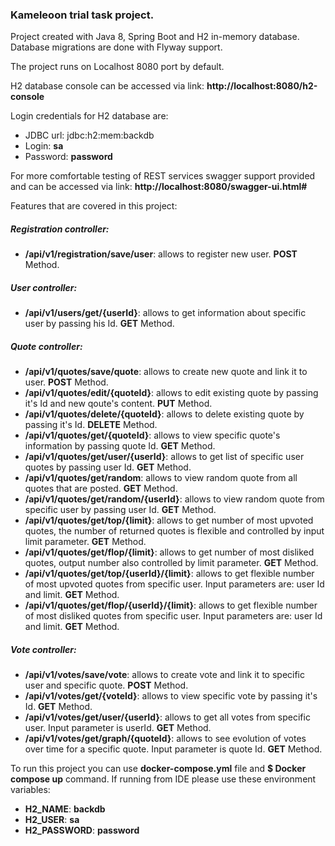 ### **Kameleoon trial task project.**

Project created with Java 8, Spring Boot and H2 in-memory database. Database migrations are done with Flyway support.

The project runs on Localhost 8080 port by default.

H2 database console can be accessed via link: **http://localhost:8080/h2-console**

Login credentials for H2 database are:
 - JDBC url: jdbc:h2:mem:backdb
 - Login: **sa**
 - Password: **password**
 
For more comfortable testing of REST services swagger support provided and can be accessed via link: **http://localhost:8080/swagger-ui.html#**
 
Features that are covered in this project:

##### **Registration controller:**
  - **/api/v1/registration/save/user**: allows to register new user. **POST** Method.
  
##### **User controller:** 
  - **/api/v1/users/get/{userId}**: allows to get information about specific user by passing his Id. **GET** Method.
  
##### **Quote controller:**
  - **/api/v1/quotes/save/quote**: allows to create new quote and link it to user. **POST** Method.
  - **/api/v1/quotes/edit/{quoteId}**: allows to edit existing quote by passing it's Id and new qoute's content. **PUT** Method.
  - **/api/v1/quotes/delete/{quoteId}**: allows to delete existing quote by passing it's Id. **DELETE** Method.
  - **/api/v1/quotes/get/{quoteId}**: allows to view specific quote's information by passing quote Id. **GET** Method.
  - **/api/v1/quotes/get/user/{userId}**: allows to get list of specific user quotes by passing user Id. **GET** Method.
  - **/api/v1/quotes/get/random**: allows to view random quote from all quotes that are posted. **GET** Method.
  - **/api/v1/quotes/get/random/{userId}**: allows to view random quote from specific user by passing user Id. **GET** Method.
  - **/api/v1/quotes/get/top/{limit}**: allows to get number of most upvoted quotes, the number of returned quotes is flexible and controlled by input limit parameter. **GET** Method.
  - **/api/v1/quotes/get/flop/{limit}**: allows to get number of most disliked quotes, output number also controlled by limit parameter. **GET** Method.
  - **/api/v1/quotes/get/top/{userId}/{limit}**: allows to get flexible number of most upvoted quotes from specific user. Input parameters are: user Id and limit. **GET** Method.
  - **/api/v1/quotes/get/flop/{userId}/{limit}**: allows to get flexible number of most disliked quotes from specific user. Input parameters are: user Id and limit. **GET** Method.
  
##### **Vote controller:**
  - **/api/v1/votes/save/vote**: allows to create vote and link it to specific user and specific quote. **POST** Method.
  - **/api/v1/votes/get/{voteId}**: allows to view specific vote by passing it's Id. **GET** Method.
  - **/api/v1/votes/get/user/{userId}**: allows to get all votes from specific user. Input parameter is userId. **GET** Method.
  - **/api/v1/votes/get/graph/{quoteId}**: allows to see evolution of votes over time for a specific quote. Input parameter is quote Id. **GET** Method.
  
To run this project you can use **docker-compose.yml** file and **$ Docker compose up** command.
If running from IDE please use these environment variables:
  - **H2_NAME**: **backdb**
  - **H2_USER**: **sa**
  - **H2_PASSWORD**: **password** 